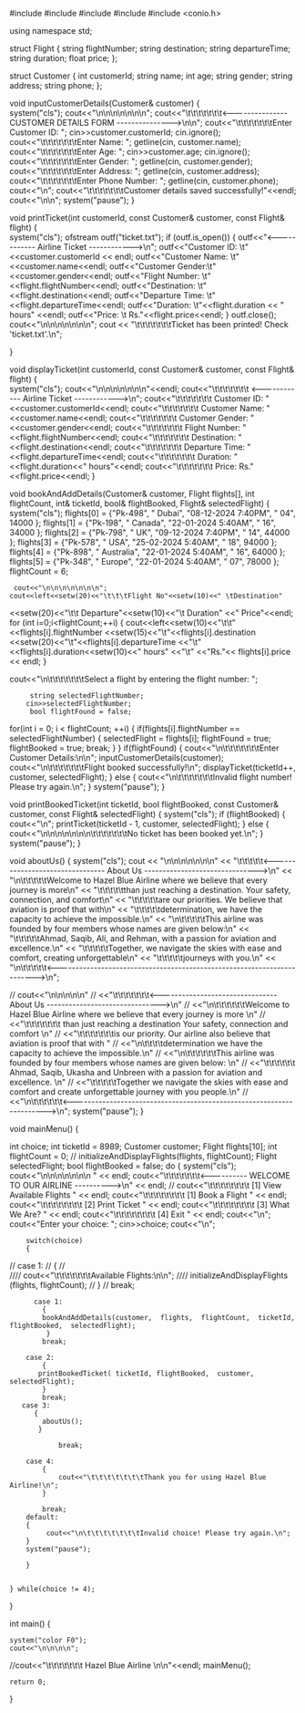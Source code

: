 #include <iostream>
#include <fstream>
#include <string>
#include <iomanip>
#include <conio.h>

using namespace std;

struct Flight
 {
    string flightNumber;
    string destination;
    string departureTime;
    string duration;
    float price;
};

struct Customer 
{
    int customerId;
    string name;
    int age;
    string gender;
    string address;
    string phone;
};

void inputCustomerDetails(Customer& customer) 
{     
    system("cls");
     cout<<"\n\n\n\n\n\n\n";
     cout<<"\t\t\t\t\t\t\t<--------------- CUSTOMER DETAILS FORM --------------->\n\n";
    cout<<"\t\t\t\t\t\t\tEnter Customer ID: ";
    cin>>customer.customerId;
    cin.ignore();
    cout<<"\t\t\t\t\t\t\tEnter Name: ";
    getline(cin, customer.name);
    cout<<"\t\t\t\t\t\t\tEnter Age: ";
    cin>>customer.age;
    cin.ignore();
    cout<<"\t\t\t\t\t\t\tEnter Gender: ";
    getline(cin, customer.gender);
    cout<<"\t\t\t\t\t\t\tEnter Address: ";
    getline(cin, customer.address);
    cout<<"\t\t\t\t\t\t\tEnter Phone Number: ";
    getline(cin, customer.phone);
    cout<<"\n";
    cout<<"\t\t\t\t\t\t\tCustomer details saved successfully!"<<endl;
    cout<<"\n\n";
    system("pause");
}

void printTicket(int customerId, const Customer& customer, const Flight& flight) 
{   
    system("cls");
    ofstream outf("ticket.txt");
    if (outf.is_open())
	 {
        outf<<"<------------ Airline Ticket ------------>\n";
        outf<<"Customer ID:    \t"<<customer.customerId << endl;
        outf<<"Customer Name:  \t"<<customer.name<<endl;
        outf<<"Customer Gender:\t"<<customer.gender<<endl;
        outf<<"Flight Number:  \t"<<flight.flightNumber<<endl;
        outf<<"Destination:    \t"<<flight.destination<<endl;
        outf<<"Departure Time: \t"<<flight.departureTime<<endl;
        outf<<"Duration:       \t"<<flight.duration << " hours" <<endl;
        outf<<"Price:          \t Rs."<<flight.price<<endl;
    }
    outf.close();
    cout<<"\n\n\n\n\n\n\n";
    cout << "\t\t\t\t\t\t\tTicket has been printed! Check 'ticket.txt'.\n";

}

void displayTicket(int customerId, const Customer& customer, const Flight& flight) 
{        
    system("cls");
	cout<<"\n\n\n\n\n\n\n"<<endl;
    cout<<"\t\t\t\t\t\t\t <------------ Airline Ticket ------------>\n";
    cout<<"\t\t\t\t\t\t\t Customer ID:        "<<customer.customerId<<endl;
    cout<<"\t\t\t\t\t\t\t Customer Name:     "<<customer.name<<endl;
    cout<<"\t\t\t\t\t\t\t Customer Gender:    "<<customer.gender<<endl;
    cout<<"\t\t\t\t\t\t\t Flight Number:      "<<flight.flightNumber<<endl;
    cout<<"\t\t\t\t\t\t\t Destination:        "<<flight.destination<<endl;
    cout<<"\t\t\t\t\t\t\t Departure Time:     "<<flight.departureTime<<endl;
    cout<<"\t\t\t\t\t\t\t Duration:           "<<flight.duration<<" hours"<<endl;
    cout<<"\t\t\t\t\t\t\t Price:             Rs."<<flight.price<<endl;
}

 void bookAndAddDetails(Customer& customer, Flight flights[], int flightCount, int& ticketId, bool& flightBooked, Flight& selectedFlight)
 {
 	    system("cls");
                  flights[0] = {"Pk-498", "  Dubai", "08-12-2024 7:40PM", " 04", 14000 }; 
                  flights[1] = {"Pk-198", "  Canada", "22-01-2024 5:40AM", " 16", 34000 };
                  flights[2] = {"Pk-798", "  UK", "09-12-2024 7:40PM", " 14", 44000 }; 
                  flights[3] = {"Pk-578", "  USA", "25-02-2024 5:40AM", " 18", 94000 }; 
                  flights[4] = {"Pk-898", "  Australia", "22-01-2024 5:40AM", " 16", 64000 }; 
                  flights[5] = {"Pk-348", "  Europe", "22-01-2024 5:40AM", " 07", 78000 }; 
                  flightCount = 6; 

     cout<<"\n\n\n\n\n\n\n";
    cout<<left<<setw(20)<<"\t\t\tFlight No"<<setw(10)<<" \tDestination"
   <<setw(20)<<"\t\t   Departure"<<setw(10)<<"\t Duration"
      <<"       Price"<<endl; 
    for (int i=0;i<flightCount;++i) 
     { 
            cout<<left<<setw(10)<<"\t\t"
			<<flights[i].flightNumber 
            <<setw(15)<<"\t"<<flights[i].destination 
			<<setw(20)<<"\t"<<flights[i].departureTime 
           <<"\t"<<flights[i].duration<<setw(10)<<" hours" 
       <<"\t"  <<"Rs."<< flights[i].price << endl;
    }

 cout<<"\n\t\t\t\t\t\t\tSelect a flight by entering the flight number: ";
 
         string selectedFlightNumber; 
        cin>>selectedFlightNumber; 
         bool flightFound = false; 
for(int i = 0; i < flightCount; ++i)
 {
      if(flights[i].flightNumber == selectedFlightNumber)
      { 
            selectedFlight = flights[i]; 
			flightFound = true; 
			flightBooked = true;
	       break; 
      }
 }
 if(flightFound) 
      {
           cout<<"\n\t\t\t\t\t\t\tEnter Customer Details:\n\n";
               inputCustomerDetails(customer); 
             cout<<"\n\t\t\t\t\t\t\tFlight booked successfully!\n";
            displayTicket(ticketId++, customer, selectedFlight);
      }
      else
        { 
                cout<<"\n\t\t\t\t\t\t\tInvalid flight number! Please try again.\n";
        }
        system("pause");
}


void printBookedTicket(int ticketId, bool flightBooked, const Customer& customer, const Flight& selectedFlight)
 { 
    system("cls");
      if (flightBooked) 
    {
       cout<<"\n"; 
       printTicket(ticketId - 1, customer, selectedFlight);
    } 
       else 
    { 
       cout<<"\n\n\n\n\n\n\n\t\t\t\t\t\t\tNo ticket has been booked yet.\n"; 
    }
    system("pause");
 }

void aboutUs()
 {
    system("cls");
    cout << "\n\n\n\n\n\n\n"
     << "\t\t\t\t\t<-------------------------------- About Us ------------------------------->\n"
     << "\n\t\t\t\t\tWelcome to Hazel Blue Airline where we believe that every journey is more\n"
     << "\t\t\t\t\tthan just reaching a destination. Your safety, connection, and comfort\n"
     << "\t\t\t\t\tare our priorities. We believe that aviation is proof that with\n"
     << "\t\t\t\t\tdetermination, we have the capacity to achieve the impossible.\n"
     << "\n\t\t\t\t\tThis airline was founded by four members whose names are given below:\n"
     << "\t\t\t\t\tAhmad, Saqib, Ali, and Rehman, with a passion for aviation and excellence.\n"
     << "\t\t\t\t\tTogether, we navigate the skies with ease and comfort, creating unforgettable\n"
     << "\t\t\t\t\tjourneys with you.\n"
     << "\n\t\t\t\t\t<------------------------------------------------------------------------>\n";

//    cout<<"\n\n\n\n\n"
//        <<"\t\t\t\t\t\t\t<-------------------------------- About Us ------------------------------->\n"
//        <<"\n\t\t\t\t\t\tWelcome to Hazel Blue Airline where we believe that every journey is more \n"
//        <<"\t\t\t\t\t\t\t than just reaching a destination Your safety, connection and comfort \n"
//        <<"\t\t\t\t\t\t\tis our priority. Our airline also believe that aviation is proof that with "
//        <<"\n\t\t\t\tdetermination we have the capacity to achieve the impossible.\n"
//        <<"\n\t\t\t\t\t\tThis airline was founded by four members whose names are given below: \n"
//        <<"\t\t\t\t\t\t Ahmad, Saqib, Ukasha and Unbreen with a passion for aviation and excellence. \n"
//        <<"\t\t\t\t\tTogether we navigate the skies with ease and comfort and create unforgettable journey with you people.\n"
//        <<"\n\t\t\t\t\t\t<---------------------------------------------------------------------->\n";
       system("pause");
    }
        
        
void mainMenu()
 {

   int choice;
   int ticketId = 8989; 
   Customer customer; 
   Flight flights[10];
    int flightCount = 0; 
//	initializeAndDisplayFlights(flights, flightCount); 
	Flight selectedFlight;
	 bool flightBooked = false;
    do 
	{
     system("cls");
        cout<<"\n\n\n\n\n\n\n                 " << endl;
        cout<<"\t\t\t\t\t\t\t<---------- WELCOME TO OUR AIRLINE ---------->\n" << endl;
//        cout<<"\t\t\t\t\t\t\t\t  [1] View Available Flights             " << endl;
        cout<<"\t\t\t\t\t\t\t\t  [1] Book a Flight                      " << endl;
        cout<<"\t\t\t\t\t\t\t\t  [2] Print Ticket                       " << endl;
        cout<<"\t\t\t\t\t\t\t\t  [3] What We Are?                       " << endl;
        cout<<"\t\t\t\t\t\t\t\t  [4] Exit                               " << endl;
       cout<<"\n";
        cout<<"Enter your choice: ";
        cin>>choice;
        cout<<"\n";

        switch(choice) 
		{
//          case 1:
//        	{
//			
////        	  cout<<"\t\t\t\t\t\t\tAvailable Flights:\n\n";
////               initializeAndDisplayFlights (flights, flightCount);
//            }
//            break;
          
          case 1:
		    {    
		    bookAndAddDetails(customer,  flights,  flightCount,  ticketId, flightBooked,  selectedFlight);
		     }
            break;
       
        case 2:
        	{
           printBookedTicket( ticketId, flightBooked,  customer,  selectedFlight);
           	}
            break;
       case 3:
       	  {
       		aboutUs();
		   }
            	
            	break;
            	
        case 4:
        	{
        		cout<<"\t\t\t\t\t\t\tThank you for using Hazel Blue  Airline!\n";
			}
            
            break;
        default:
        {
        	 cout<<"\n\t\t\t\t\t\t\tInvalid choice! Please try again.\n";
		}
		system("pause");
           
        }
        
        
    } while(choice != 4);
}


int main()
 {
 	  
    system("color F0"); 
    cout<<"\n\n\n\n";
//cout<<"\t\t\t\t\t\t\t          Hazel Blue Airline   \n\n"<<endl; 
    mainMenu();
    
    return 0;
}
